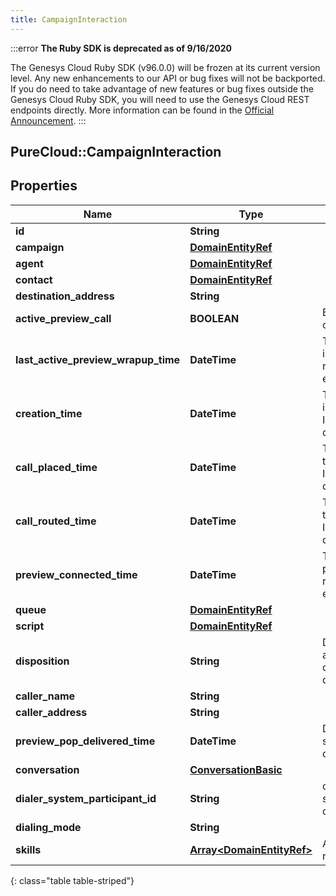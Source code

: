 ```yaml
---
title: CampaignInteraction
---
```


:::error
**The Ruby SDK is deprecated as of 9/16/2020**

The Genesys Cloud Ruby SDK (v96.0.0) will be frozen at its current version level. Any new enhancements to our API or bug fixes will not be backported. If you do need to take advantage of new features or bug fixes outside the Genesys Cloud Ruby SDK, you will need to use the Genesys Cloud REST endpoints directly. More information can be found in the [Official Announcement](https://developer.mypurecloud.com/forum/t/announcement-genesys-cloud-ruby-sdk-end-of-life/8850).
:::


## PureCloud::CampaignInteraction

## Properties

|Name | Type | Description | Notes|
|------------ | ------------- | ------------- | -------------|
| **id** | **String** |  | [optional] |
| **campaign** | [**DomainEntityRef**](DomainEntityRef.html) |  | [optional] |
| **agent** | [**DomainEntityRef**](DomainEntityRef.html) |  | [optional] |
| **contact** | [**DomainEntityRef**](DomainEntityRef.html) |  | [optional] |
| **destination_address** | **String** |  | [optional] |
| **active_preview_call** | **BOOLEAN** | Boolean value if there is an active preview call on the interaction | [optional] |
| **last_active_preview_wrapup_time** | **DateTime** | The time when the last preview of the interaction was wrapped up. Date time is represented as an ISO-8601 string. For example: yyyy-MM-ddTHH:mm:ss.SSSZ | [optional] |
| **creation_time** | **DateTime** | The time when dialer created the interaction. Date time is represented as an ISO-8601 string. For example: yyyy-MM-ddTHH:mm:ss.SSSZ | [optional] |
| **call_placed_time** | **DateTime** | The time when the agent or system places the call. Date time is represented as an ISO-8601 string. For example: yyyy-MM-ddTHH:mm:ss.SSSZ | [optional] |
| **call_routed_time** | **DateTime** | The time when the agent was connected to the call. Date time is represented as an ISO-8601 string. For example: yyyy-MM-ddTHH:mm:ss.SSSZ | [optional] |
| **preview_connected_time** | **DateTime** | The time when the customer and routing participant are connected. Date time is represented as an ISO-8601 string. For example: yyyy-MM-ddTHH:mm:ss.SSSZ | [optional] |
| **queue** | [**DomainEntityRef**](DomainEntityRef.html) |  | [optional] |
| **script** | [**DomainEntityRef**](DomainEntityRef.html) |  | [optional] |
| **disposition** | **String** | Describes what happened with call analysis for instance: disposition.classification.callable.person, disposition.classification.callable.noanswer | [optional] |
| **caller_name** | **String** |  | [optional] |
| **caller_address** | **String** |  | [optional] |
| **preview_pop_delivered_time** | **DateTime** | Date time is represented as an ISO-8601 string. For example: yyyy-MM-ddTHH:mm:ss.SSSZ | [optional] |
| **conversation** | [**ConversationBasic**](ConversationBasic.html) |  | [optional] |
| **dialer_system_participant_id** | **String** | conversation participant id that is the dialer system participant to monitor the call from dialer perspective | [optional] |
| **dialing_mode** | **String** |  | [optional] |
| **skills** | [**Array&lt;DomainEntityRef&gt;**](DomainEntityRef.html) | Any skills that are attached to the call for routing | [optional] |
{: class="table table-striped"}


